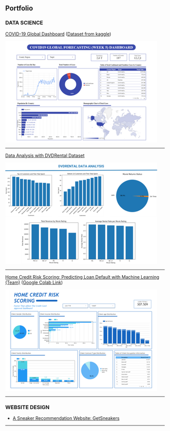 ## Portfolio



### DATA SCIENCE 

[COVID-19 Global Dashboard](https://lookerstudio.google.com/reporting/31a5e879-1a0c-4126-aba1-cc60bcd6cfb9) ([Dataset from kaggle](https://www.kaggle.com/competitions/covid19-global-forecasting-week-5/data))

<img src="images/dashboard new.png?raw=true"/>

---
[Data Analysis with DVDRental Dataset](/pdf/dvdrental_data_analysis.pdf)

<img src="images/DVDRental Data Analysis.png?raw=true"/>

---
[Home Credit Risk Scoring: Predicting Loan Default with Machine Learning (Team)](https://lookerstudio.google.com/reporting/56a96163-2bce-4525-9d22-dfbd60f3941e) ([Google Colab Link](https://colab.research.google.com/drive/1aCKLdKQlPNwGDaNrIkXVHTCt9Wlq2ovf?usp=sharing))

<img src="images/Home_Credit_Risk_Scoring_Dashboard.png?raw=true"/>

---

### WEBSITE DESIGN

- [A Sneaker Recommendation Website: GetSneakers](https://github.com/rkivema/website-getsneakers) 

---




<p style="font-size:11px">
